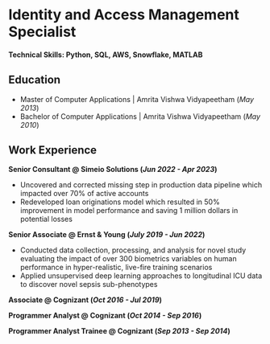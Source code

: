 # Identity and Access Management Specialist

#### Technical Skills: Python, SQL, AWS, Snowflake, MATLAB

## Education
- Master of Computer Applications | Amrita Vishwa Vidyapeetham (_May 2013_)								       		
- Bachelor of Computer Applications | Amrita Vishwa Vidyapeetham (_May 2010_)			        		

## Work Experience
**Senior Consultant @ Simeio Solutions (_Jun 2022 - Apr 2023_)**
- Uncovered and corrected missing step in production data pipeline which impacted over 70% of active accounts
- Redeveloped loan originations model which resulted in 50% improvement in model performance and saving 1 million dollars in potential losses

**Senior Associate @ Ernst & Young (_July 2019 - Jun 2022_)**
- Conducted data collection, processing, and analysis for novel study evaluating the impact of over 300 biometrics variables on human performance in hyper-realistic, live-fire training scenarios
- Applied unsupervised deep learning approaches to longitudinal ICU data to discover novel sepsis sub-phenotypes

**Associate @ Cognizant (_Oct 2016 - Jul 2019_)**

**Programmer Analyst @ Cognizant (_Oct 2014 - Sep 2016_)**

**Programmer Analyst Trainee @ Cognizant (_Sep 2013 - Sep 2014_)**

